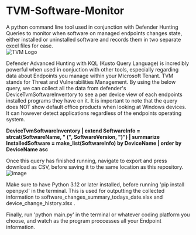 # TVM-Software-Monitor
A python command line tool used in conjunction with Defender Hunting Queries to monitor when software on managed endpoints changes state, either installed or uninstalled software and records them in two separate excel files for ease.  
![TVM Logo](https://github.com/user-attachments/assets/8584340c-2367-45cf-8bd9-d0462775f4bb)


Defender Advanced Hunting with KQL (Kusto Query Language) is incredibly powerful when used in conjuction with other tools, especially regarding data about Endpoints you manage within your Microsoft Tenant. TVM stands for Threat and Vulnerabilities Management.
By using the below query, we can collect all the data from defender's DeviceTvmSoftwareInventory to see a per device view of each endpoints installed programs they have on it. It is important to note that the query does NOT show default office products when looking at Windows devices. It can however detect applications regardless of the endpoints operating system.

****DeviceTvmSoftwareInventory
| extend SoftwareInfo = strcat(SoftwareName, " (", SoftwareVersion, ")")
| summarize InstalledSoftware = make_list(SoftwareInfo) by DeviceName
| order by DeviceName asc****


Once this query has finished running, navigate to export and press download as CSV, before saving it to the same location as this repository.
![image](https://github.com/user-attachments/assets/9da72f00-4f78-4925-9476-ec0062f5ee62)

Make sure to have Python 3.12 or later installed, before running 'pip install openpyxl' in the terminal. This is used for outputting the collected information to software_changes_summary_todays_date.xlsx and device_change_history.xlsx .

Finally, run 'python main.py' in the terminal or whatever coding platform you choose, and watch as the program proccesses all your Endpoint information. 

